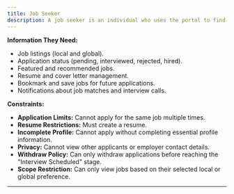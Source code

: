 ```yaml
---
title: Job Seeker
description: A job seeker is an individual who uses the portal to find, apply for, and track job opportunities. They can manage resumes, view job statuses, and receive updates.
---
```


**Information They Need:**

- Job listings (local and global).
- Application status (pending, interviewed, rejected, hired).
- Featured and recommended jobs.
- Resume and cover letter management.
- Bookmark and save jobs for future applications.
- Notifications about job matches and interview calls.

**Constraints:**

- **Application Limits:** Cannot apply for the same job multiple times.
- **Resume Restrictions:** Must create a resume.
- **Incomplete Profile:** Cannot apply without completing essential profile information.
- **Privacy:** Cannot view other applicants or employer contact details.
- **Withdraw Policy:** Can only withdraw applications before reaching the "Interview Scheduled" stage.
- **Scope Restriction:** Can only view jobs based on their selected local or global preference.

---
